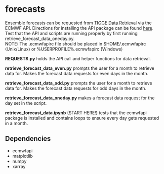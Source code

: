 # forecasts

Ensemble forecasts can be requested from [TIGGE Data Retrieval](https://apps.ecmwf.int/datasets/data/tigge/levtype=sfc/type=pf/) via the ECMWF API. Directions for installing the API package can be found [here](https://confluence.ecmwf.int/display/WEBAPI/Access+ECMWF+Public+Datasets). Test that the API and scripts are running properly by first running retrieve_forecast_data_oneday.py.  
NOTE: The .ecmwfapirc file should be placed in $HOME/.ecmwfapirc (Unix/Linux) or %USERPROFILE%\.ecmwfapirc (Windows)

**REQUESTS.py** holds the API call and helper functions for data retrieval.

**retrieve_forecast_data_even.py** prompts the user for a month to retrieve data for. Makes the forecast data requests for even days in the month.

**retrieve_forecast_data_odd.py** prompts the user for a month to retrieve data for. Makes the forecast data requests for odd days in the month.

**retrieve_forecast_data_oneday.py** makes a forecast data request for the day set in the script.

**retrieve_forecast_data.ipynb** (START HERE!) tests that the ecmwfapi package is installed and contains loops to ensure every day gets requested in a month.

## Dependencies
* ecmwfapi
* matplotlib
* numpy
* xarray
